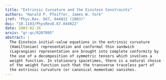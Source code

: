 ```yaml
---
title: "Extrinsic Curvature and the Einstein Constraints"
authors: "Harald P. Pfeiffer, James W. York"
jref: "Phys.Rev. D67, 044022 (2003)"
doi: "10.1103/PhysRevD.67.044022"
date: 2003-02-26
arxiv: "gr-qc/0207095"
abstract: |
  The Einstein initial-value equations in the extrinsic curvature
  (Hamiltonian) representation and conformal thin sandwich
  (Lagrangian) representation are brought into complete conformity by
  the use of a decomposition of symmetric tensors which involves a
  weight function. In stationary spacetimes, there is a natural choice
  of the weight function such that the transverse traceless part of
  the extrinsic curvature (or canonical momentum) vanishes.
---
```

